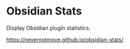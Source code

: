 # Obsidian Stats
Display Obsidian plugin statistics.

https://nevernotmove.github.io/obsidian-stats/
